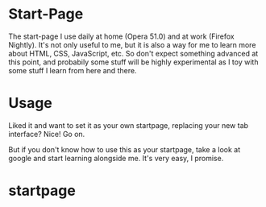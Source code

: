 # Start-Page
The start-page I use daily at home (Opera 51.0) and at work (Firefox Nightly). It's not only useful to me, but it is also a way for me to learn more about HTML, CSS, JavaScript, etc. So don't expect something advanced at this point, and probabily some stuff will be highly experimental as I toy with some stuff I learn from here and there.

# Usage
Liked it and want to set it as your own startpage, replacing your new tab interface? Nice! Go on.

But if you don't know how to use this as your startpage, take a look at google and start learning alongside me. It's very easy, I promise.

# startpage
